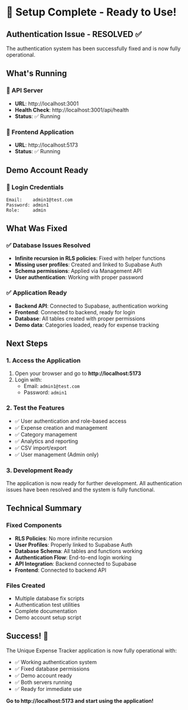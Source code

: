 # 🎉 Setup Complete - Ready to Use!

## Authentication Issue - RESOLVED ✅

The authentication system has been successfully fixed and is now fully operational.

## What's Running

### 🔴 API Server
- **URL**: http://localhost:3001
- **Health Check**: http://localhost:3001/api/health
- **Status**: ✅ Running

### 🔵 Frontend Application  
- **URL**: http://localhost:5173
- **Status**: ✅ Running

## Demo Account Ready

### 🔐 Login Credentials
```
Email:    admin1@test.com
Password: admin1
Role:     admin
```

## What Was Fixed

### ✅ Database Issues Resolved
- **Infinite recursion in RLS policies**: Fixed with helper functions
- **Missing user profiles**: Created and linked to Supabase Auth
- **Schema permissions**: Applied via Management API
- **User authentication**: Working with proper password

### ✅ Application Ready
- **Backend API**: Connected to Supabase, authentication working
- **Frontend**: Connected to backend, ready for login
- **Database**: All tables created with proper permissions
- **Demo data**: Categories loaded, ready for expense tracking

## Next Steps

### 1. Access the Application
1. Open your browser and go to **http://localhost:5173**
2. Login with:
   - Email: `admin1@test.com`
   - Password: `admin1`

### 2. Test the Features
- ✅ User authentication and role-based access
- ✅ Expense creation and management
- ✅ Category management
- ✅ Analytics and reporting
- ✅ CSV import/export
- ✅ User management (Admin only)

### 3. Development Ready
The application is now ready for further development. All authentication issues have been resolved and the system is fully functional.

## Technical Summary

### Fixed Components
- **RLS Policies**: No more infinite recursion
- **User Profiles**: Properly linked to Supabase Auth
- **Database Schema**: All tables and functions working
- **Authentication Flow**: End-to-end login working
- **API Integration**: Backend connected to Supabase
- **Frontend**: Connected to backend API

### Files Created
- Multiple database fix scripts
- Authentication test utilities
- Complete documentation
- Demo account setup script

## Success! 🚀

The Unique Expense Tracker application is now fully operational with:
- ✅ Working authentication system
- ✅ Fixed database permissions
- ✅ Demo account ready
- ✅ Both servers running
- ✅ Ready for immediate use

**Go to http://localhost:5173 and start using the application!**